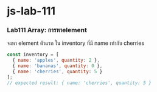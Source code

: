 # js-lab-111
### Lab111 Array: การหาelement
จงหา element ตัวแรก ใน inventory ที่มี name เท่ากับ cherries

```JavaScript
const inventory = [
  { name: 'apples', quantity: 2 },
  { name: 'bananas', quantity: 0 },
  { name: 'cherries', quantity: 5 }
];
// expected result: { name: 'cherries', quantity: 5 }
```

